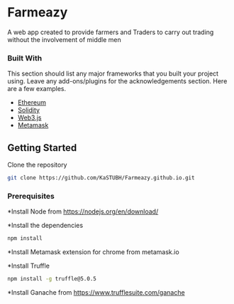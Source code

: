 # Farmeazy 
A web app created to provide farmers and Traders to carry out trading without the involvement of middle men

### Built With
This section should list any major frameworks that you built your project using. Leave any add-ons/plugins for the acknowledgements section. Here are a few examples.
* [Ethereum](https://ethereum.org/en/)
* [Solidity](https://solidity.readthedocs.io/en/v0.7.3/)
* [Web3.js](https://web3js.readthedocs.io/en/v1.3.0/)
* [Metamask](https://metamask.io/)


<!-- GETTING STARTED -->
## Getting Started
Clone the repository
```sh
git clone https://github.com/KaSTUBH/Farmeazy.github.io.git
```
### Prerequisites
*Install Node from https://nodejs.org/en/download/

*Install the dependencies
```sh
npm install
```
*Install Metamask extension for chrome from metamask.io


*Install Truffle
```sh
npm install -g truffle@5.0.5
```
*Install Ganache from  https://www.trufflesuite.com/ganache

